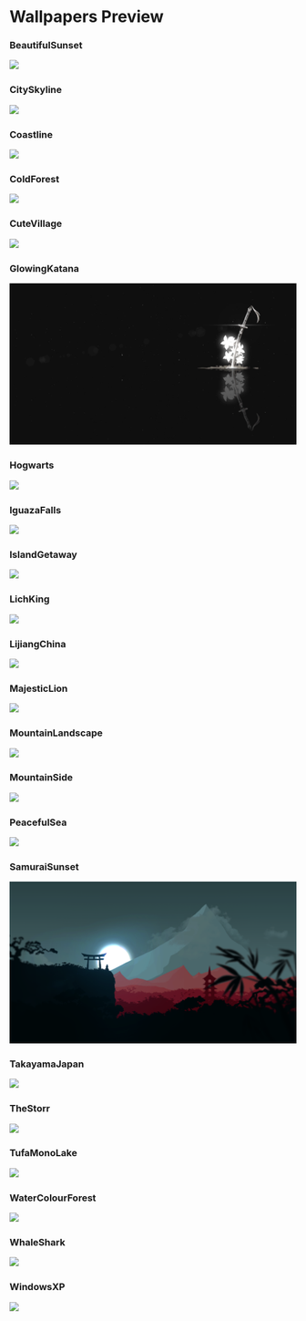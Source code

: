 # Wallpapers Preview

### BeautifulSunset
![](BeautifulSunset.png)

### CitySkyline
![](CitySkyline.png)

### Coastline
![](Coastline.png)

### ColdForest
![](ColdForest.png)

### CuteVillage
![](CuteVillage.png)

### GlowingKatana
![](GlowingKatana.png)

### Hogwarts
![](Hogwarts.png)

### IguazaFalls
![](IguazaFalls.png)

### IslandGetaway
![](IslandGetaway.png)

### LichKing
![](LichKing.png)

### LijiangChina
![](LijiangChina.png)

### MajesticLion
![](MajesticLion.png)

### MountainLandscape
![](MountainLandscape.png)

### MountainSide
![](MountainSide.png)

### PeacefulSea
![](PeacefulSea.png)

### SamuraiSunset
![](SamuraiSunset.png)

### TakayamaJapan
![](TakayamaJapan.png)

### TheStorr
![](TheStorr.png)

### TufaMonoLake
![](TufaMonoLake.png)

### WaterColourForest
![](WaterColourForest.png)

### WhaleShark
![](WhaleShark.png)

### WindowsXP
![](WindowsXP.png)

